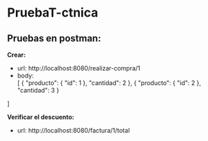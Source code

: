 # PruebaT-ctnica

## Pruebas en postman:

**Crear:**
* url: http://localhost:8080/realizar-compra/1
* body:  
[
  {
    "producto": {
      "id": 1
    },
    "cantidad": 2
  },
  {
    "producto": {
      "id": 2
    },
    "cantidad": 3
  }

]

  
**Verificar el descuento:** 
* url: http://localhost:8080/factura/1/total
